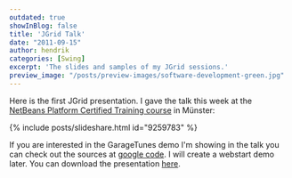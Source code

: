 ```yaml
---
outdated: true
showInBlog: false
title: 'JGrid Talk'
date: "2011-09-15"
author: hendrik
categories: [Swing]
excerpt: 'The slides and samples of my JGrid sessions.'
preview_image: "/posts/preview-images/software-development-green.jpg"
---
```

Here is the first JGrid presentation. I gave the talk this week at the [NetBeans Platform Certified Training course](http://edu.netbeans.org/courses/nbplatform-certified-training/) in Münster:

{% include posts/slideshare.html id="9259783" %}

If you are interested in the GarageTunes demo I'm showing in the talk you can check out the sources at [google code](https://code.google.com/p/jgrid/). I will create a webstart demo later.
You can download the presentation [here](/assets/downloads/jgrid/jgrid-session.pdf).
